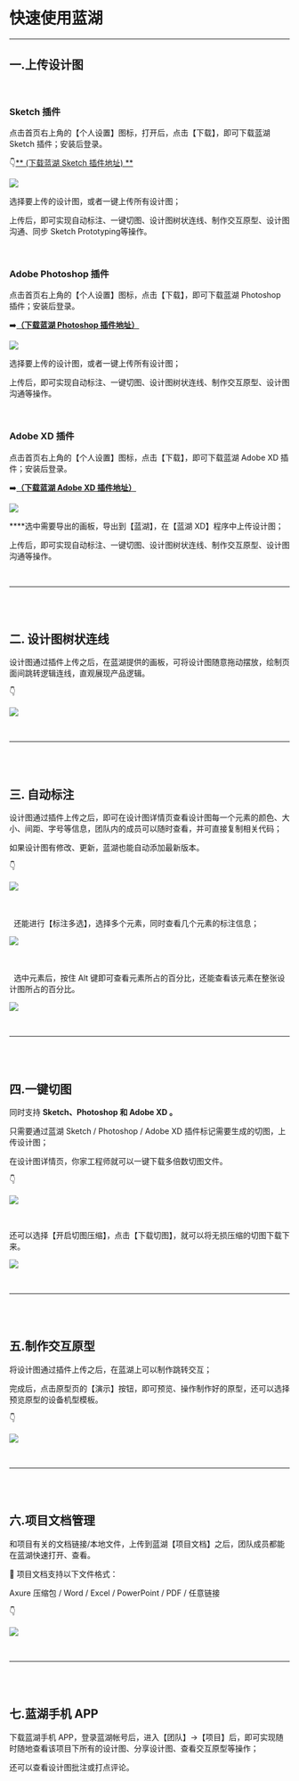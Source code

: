 # 快速使用蓝湖

---

## 一.上传设计图

&nbsp;     

### Sketch 插件
点击首页右上角的【个人设置】图标，打开后，点击【下载】，即可下载蓝湖 Sketch 插件；安装后登录。

👇[** (下载蓝湖 Sketch 插件地址) **](https://lanhuapp.com/mac)

![](../.gitbook/assets/upload_design_1.png)



选择要上传的设计图，或者一键上传所有设计图；

上传后，即可实现自动标注、一键切图、设计图树状连线、制作交互原型、设计图沟通、同步 Sketch Prototyping等操作。

&nbsp;    

### Adobe Photoshop 插件

点击首页右上角的【个人设置】图标，点击【下载】，即可下载蓝湖 Photoshop 插件；安装后登录。

➡️[**（下载蓝湖 Photoshop 插件地址）**](https://lanhuapp.com/ps)

![](../.gitbook/assets/upload_design_2.png)

  
选择要上传的设计图，或者一键上传所有设计图；

上传后，即可实现自动标注、一键切图、设计图树状连线、制作交互原型、设计图沟通等操作。

&nbsp;    

### Adobe XD 插件

点击首页右上角的【个人设置】图标，点击【下载】，即可下载蓝湖 Adobe XD 插件；安装后登录。

➡️[**（下载蓝湖 Adobe XD 插件地址）**](https://lanhuapp.com/xd)

![](../.gitbook/assets/1%20%289%29.png)

  
****选中需要导出的画板，导出到【蓝湖】，在【蓝湖 XD】程序中上传设计图；

上传后，即可实现自动标注、一键切图、设计图树状连线、制作交互原型、设计图沟通等操作。

&nbsp;    

---

&nbsp;    
&nbsp;    

## 二. 设计图树状连线


设计图通过插件上传之后，在蓝湖提供的画板，可将设计图随意拖动摆放，绘制页面间跳转逻辑连线，直观展现产品逻辑。

👇

![](../.gitbook/assets/27%20%281%29.gif)

&nbsp;    

---

&nbsp;    
&nbsp;    

## 三. 自动标注


设计图通过插件上传之后，即可在设计图详情页查看设计图每一个元素的颜色、大小、间距、字号等信息，团队内的成员可以随时查看，并可直接复制相关代码；

如果设计图有修改、更新，蓝湖也能自动添加最新版本。

👇

![](../.gitbook/assets/10%20%281%29.gif)

&nbsp;    
&nbsp; 
&nbsp;    
&nbsp; 
还能进行【标注多选】，选择多个元素，同时查看几个元素的标注信息；   

![](../.gitbook/assets/auto_mark_1.gif)

&nbsp;    
&nbsp; 
&nbsp;    
&nbsp; 
选中元素后，按住 Alt 键即可查看元素所占的百分比，还能查看该元素在整张设计图所占的百分比。

![](../.gitbook/assets/auto_mark_2.gif)

&nbsp;    

---

&nbsp;    
&nbsp;    

## 四.一键切图


同时支持 **Sketch、Photoshop 和 Adobe XD 。**

只需要通过蓝湖 Sketch / Photoshop / Adobe XD 插件标记需要生成的切图，上传设计图；

在设计图详情页，你家工程师就可以一键下载多倍数切图文件。

👇

![](../.gitbook/assets/17.gif)

&nbsp;    

还可以选择【开启切图压缩】，点击【下载切图】，就可以将无损压缩的切图下载下来。

![](../.gitbook/assets/cut_3.gif)

&nbsp;

---
&nbsp;    
&nbsp;    

## 五.制作交互原型


将设计图通过插件上传之后，在蓝湖上可以制作跳转交互；

完成后，点击原型页的【演示】按钮，即可预览、操作制作好的原型，还可以选择预览原型的设备机型模板。

👇

![](../.gitbook/assets/3.gif)

&nbsp;    

---

&nbsp;    
&nbsp;    

## 六.项目文档管理


和项目有关的文档链接/本地文件，上传到蓝湖【项目文档】之后，团队成员都能在蓝湖快速打开、查看。



💌 项目文档支持以下文件格式：

Axure 压缩包 / Word / Excel / PowerPoint / PDF / 任意链接

👇

![](../.gitbook/assets/32%20%281%29.gif)

&nbsp;    

---

&nbsp;    
&nbsp;    

## 七.蓝湖手机 APP

下载蓝湖手机 APP，登录蓝湖帐号后，进入【团队】→【项目】后，即可实现随时随地查看该项目下所有的设计图、分享设计图、查看交互原型等操作；

还可以查看设计图批注或打点评论。

&nbsp;    